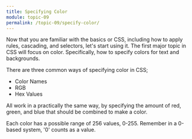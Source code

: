 ```yaml
---
title: Specifying Color
module: topic-09
permalink: /topic-09/specify-color/
---
```


<div class="divider-heading"></div>

Now that you are familiar with the basics or CSS, including how to apply rules, cascading, and selectors, let's start using it. The first major topic in CSS will focus on color. Specifically, how to specify colors for text and backgrounds.

There are three common ways of specifying color in CSS;

- Color Names
- RGB
- Hex Values

All work in a practically the same way, by specifying the amount of red, green, and blue that should be combined to make a color.

Each color has a possible range of 256 values, 0-255. Remember in a 0-based system, '0' counts as a value.
